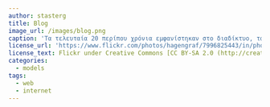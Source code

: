 ```yaml
---
author: stasterg
title: Blog
image_url: /images/blog.png
caption: 'Τα τελευταία 20 περίπου χρόνια εμφανίστηκαν στο διαδίκτυο, τα blogs ένα είδος ατομικού ημερολογίου που εξελίχθηκε να αφορά διάφορα δημοσιογραφικού περιεχομένου κείμενα που συχνα διαχειρίζονται από ομάδα ανθρώπων και καλύπτουν τεράστια γκάμα θεμάτων.'
license_url: 'https://www.flickr.com/photos/hagengraf/7996825443/in/photostream/'
license_text: Flickr under Creative Commons [CC BY-SA 2.0 (http://creativecommons.org/licenses/by-sa/2.0/)]
categories:
  - models 
tags:
  - web
  - internet
---
```

